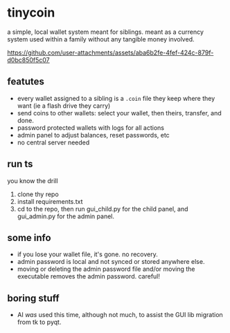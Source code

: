 # tinycoin

a simple, local wallet system meant for siblings.
meant as a currency system used within a family without any tangible money involved. <br>

https://github.com/user-attachments/assets/aba6b2fe-4fef-424c-879f-d0bc850f5c07

## featutes
- every wallet assigned to a sibling is a `.coin` file they keep where they want (ie a flash drive they carry)
- send coins to other wallets: select your wallet, then theirs, transfer, and done.
- password protected wallets with logs for all actions
- admin panel to adjust balances, reset passwords, etc
- no central server needed

## run ts
you know the drill
1. clone thy repo
2. install requirements.txt
3. cd to the repo, then run gui_child.py for the child panel, and gui_admin.py for the admin panel.



## some info
- if you lose your wallet file, it's gone. no recovery.
- admin password is local and not synced or stored anywhere else.
- moving or deleting the admin password file and/or moving the executable removes the admin password. careful!

## boring stuff
- AI _was_ used this time, although not much, to assist the GUI lib migration from tk to pyqt. 
